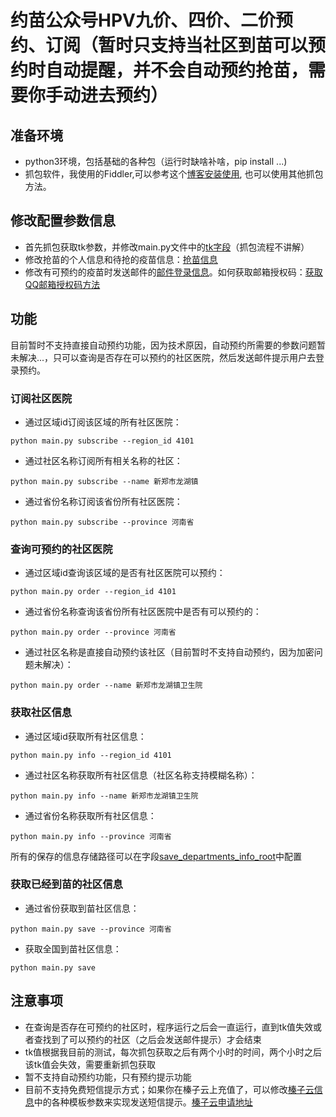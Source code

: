 # 约苗公众号HPV九价、四价、二价预约、订阅（暂时只支持当社区到苗可以预约时自动提醒，并不会自动预约抢苗，需要你手动进去预约）

## 准备环境
- python3环境，包括基础的各种包（运行时缺啥补啥，pip install ...)
- 抓包软件，我使用的Fiddler,可以参考这个[博客安装使用](https://blog.csdn.net/ychgyyn/article/details/82154433), 也可以使用其他抓包方法。
## 修改配置参数信息
- 首先抓包获取tk参数，并修改main.py文件中的[tk字段](main.py#L24)（抓包流程不讲解）
- 修改抢苗的个人信息和待抢的疫苗信息：[抢苗信息](YuemiaoPublicAccount/config.py)
- 修改有可预约的疫苗时发送邮件的[邮件登录信息](thirdparty/config.py)。如何获取邮箱授权码：[获取QQ邮箱授权码方法](https://service.mail.qq.com/cgi-bin/help?subtype=1&&no=1001256&&id=28)

## 功能
 目前暂时不支持直接自动预约功能，因为技术原因，自动预约所需要的参数问题暂未解决...，只可以查询是否存在可以预约的社区医院，然后发送邮件提示用户去登录预约。

### 订阅社区医院
- 通过区域id订阅该区域的所有社区医院：

`python main.py subscribe --region_id 4101`

- 通过社区名称订阅所有相关名称的社区：

`python main.py subscribe --name 新郑市龙湖镇`

- 通过省份名称订阅该省份所有社区医院：

`python main.py subscribe --province 河南省`

### 查询可预约的社区医院
- 通过区域id查询该区域的是否有社区医院可以预约：

`python main.py order --region_id 4101`

- 通过省份名称查询该省份所有社区医院中是否有可以预约的：

 `python main.py order --province 河南省`

- 通过社区名称是直接自动预约该社区（目前暂时不支持自动预约，因为加密问题未解决）：

`python main.py order --name 新郑市龙湖镇卫生院`

### 获取社区信息
- 通过区域id获取所有社区信息：

`python main.py info --region_id 4101`
  
- 通过社区名称获取所有社区信息（社区名称支持模糊名称）：

`python main.py info --name 新郑市龙湖镇卫生院`
  
- 通过省份名称获取所有社区信息：

`python main.py info --province 河南省`

所有的保存的信息存储路径可以在字段[save_departments_info_root](YuemiaoPublicAccount/config.py)中配置

### 获取已经到苗的社区信息
- 通过省份获取到苗社区信息：

`python main.py save --province 河南省`
  
- 获取全国到苗社区信息：

`python main.py save`

## 注意事项
- 在查询是否存在可预约的社区时，程序运行之后会一直运行，直到tk值失效或者查找到了可以预约的社区（之后会发送邮件提示）才会结束
- tk值根据我目前的测试，每次抓包获取之后有两个小时的时间，两个小时之后该tk值会失效，需要重新抓包获取
- 暂不支持自动预约功能，只有预约提示功能
- 目前不支持免费短信提示方式；如果你在榛子云上充值了，可以修改[榛子云信息](thirdparty/config.py)中的各种模板参数来实现发送短信提示。[榛子云申请地址](http://sms_developer.zhenzikj.com/zhenzisms_user/login.html)

